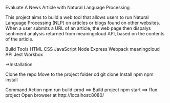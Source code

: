 Evaluate A News Article with Natural Language Processing

This project aims to build a web tool that allows users to run Natural Language Processing (NLP) on articles or blogs found on other websites. When a user submits a URL of an article, the web page then dispalys sentiment analysis returned from meaningcloud API, based on the contents of the article.

Build Tools
HTML
CSS
JavaScript
Node
Express
Webpack
meaningcloud API
Jest
Workbox

->Installation

Clone the repo
Move to the project folder
cd <project directory>
git clone <repo>
Install npm
npm install

Command	Action
npm run build-prod ==>	Build project
npm start ==>	Run project
Open browser at http://localhost:8080/